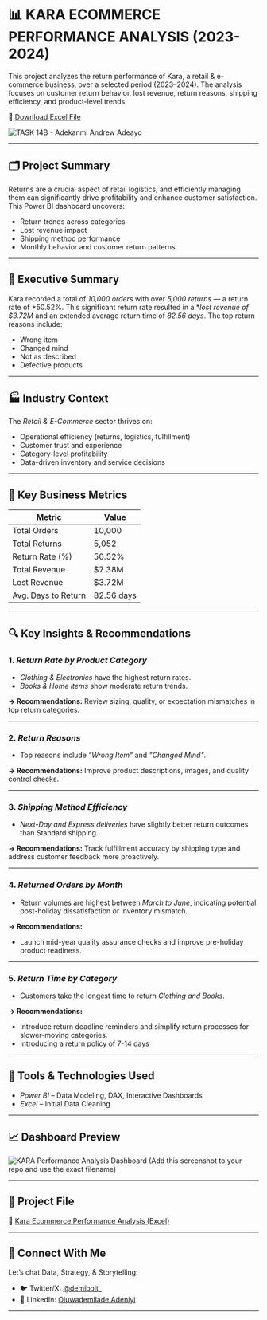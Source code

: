 # 📊 KARA ECOMMERCE PERFORMANCE ANALYSIS (2023-2024)

This project analyzes the return performance of Kara, a retail & e-commerce business, over a selected period (2023–2024). The analysis focuses on customer return behavior, lost revenue, return reasons, shipping efficiency, and product-level trends.

🔗 [Download Excel File](https://github.com/Dreamboat2/Kara-Ecommerce-Performance-Analysis-2023-2024/blob/main/Kara%20file.csv)

![TASK 14B - Adekanmi Andrew Adeayo]([https://github.com/user-attachments/assets/7076ea31-a087-4075-83af-f89c418548d3](https://github.com/Dreamboat2/Kara-Ecommerce-Performance-Analysis-2023-2024/blob/main/Kara%20Analysis%20.jpg))

---
## 🗂 Project Summary

Returns are a crucial aspect of retail logistics, and efficiently managing them can significantly drive profitability and enhance customer satisfaction. This Power BI dashboard uncovers:
- Return trends across categories
- Lost revenue impact
- Shipping method performance
- Monthly behavior and customer return patterns


---

## 📌 Executive Summary

Kara recorded a total of *10,000 orders* with over *5,000 returns* — a return rate of *50.52%. This significant return rate resulted in a **lost revenue of $3.72M* and an extended average return time of *82.56 days*. The top return reasons include:
- Wrong item
- Changed mind
- Not as described
- Defective products

---

## 🏭 Industry Context

The *Retail & E-Commerce* sector thrives on:
- Operational efficiency (returns, logistics, fulfillment)
- Customer trust and experience
- Category-level profitability
- Data-driven inventory and service decisions

---

## 🧮 Key Business Metrics

| Metric              | Value      |
|---------------------|------------|
| Total Orders        | 10,000     |
| Total Returns       | 5,052      |
| Return Rate (%)     | 50.52%     |
| Total Revenue       | $7.38M     |
| Lost Revenue        | $3.72M     |
| Avg. Days to Return | 82.56 days |

---

## 🔍 Key Insights & Recommendations

### 1. *Return Rate by Product Category*
- *Clothing & Electronics* have the highest return rates.
- *Books & Home items* show moderate return trends.
  
**→ Recommendations:** Review sizing, quality, or expectation mismatches in top return categories.

---

### 2. *Return Reasons*
- Top reasons include *"Wrong Item"* and *"Changed Mind"*.
  
**→ Recommendations:** Improve product descriptions, images, and quality control checks.

---

### 3. *Shipping Method Efficiency*
- *Next-Day and Express deliveries* have slightly better return outcomes than Standard shipping.
  
**→ Recommendations:** Track fulfillment accuracy by shipping type and address customer feedback more proactively.

---

### 4. *Returned Orders by Month*
- Return volumes are highest between *March to June*, indicating potential post-holiday dissatisfaction or inventory mismatch.
  
**→ Recommendations:**
- Launch mid-year quality assurance checks and improve pre-holiday product readiness.

---

### 5. *Return Time by Category*
- Customers take the longest time to return *Clothing and Books*.
  
 **→ Recommendations:**
  - Introduce return deadline reminders and simplify return processes for slower-moving categories.
  - Introducing a return policy of 7-14 days 

---

## 📌 Tools & Technologies Used

- *Power BI* – Data Modeling, DAX, Interactive Dashboards
- *Excel* – Initial Data Cleaning


---

## 📈 Dashboard Preview

![KARA Performance Analysis Dashboard](./KARA_Performance_Analysis.png)
(Add this screenshot to your repo and use the exact filename)

---
## 📁 Project File

📂 [Kara Ecommerce Performance Analysis (Excel)](https://github.com/Dreamboat2/Kara-Ecommerce-Performance-Analysis-2023-2024/blob/main/Kara%20file.csv)

---
## 👋 Connect With Me

Let’s chat Data, Strategy, & Storytelling:  
- 🐦 Twitter/X: [@demibolt_](https://x.com/dreamboatxii)  
- 💼 LinkedIn: [Oluwademilade Adeniyi](https://www.linkedin.com/in/andrew-adekanmi/)
---
